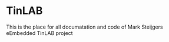 # TinLAB
This is the place for all documatation and code of Mark Steijgers eEmbedded TinLAB project
